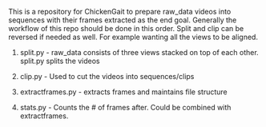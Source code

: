 This is a repository for ChickenGait to prepare raw_data videos into sequences with their frames extracted as the end goal.
Generally the workflow of this repo should be done in this order. Split and clip can be reversed if needed as well. For example wanting all the views to be aligned.

1. split.py - raw_data consists of three views stacked on top of each other. split.py splits the videos 

2. clip.py - Used to cut the videos into sequences/clips

3. extractframes.py - extracts frames and maintains file structure

4. stats.py - Counts the # of frames after. Could be combined with extractframes.
